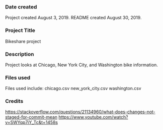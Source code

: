 ### Date created
Project created August 3, 2019.
README created August 30, 2019.

### Project Title
Bikeshare project

### Description
Project looks at Chicago, New York City, and Washington bike information.

### Files used
Files used include:
chicago.csv
new_york_city.csv
washington.csv

### Credits
https://stackoverflow.com/questions/21134960/what-does-changes-not-staged-for-commit-mean
https://www.youtube.com/watch?v=SWYqp7iY_Tc&t=1458s
